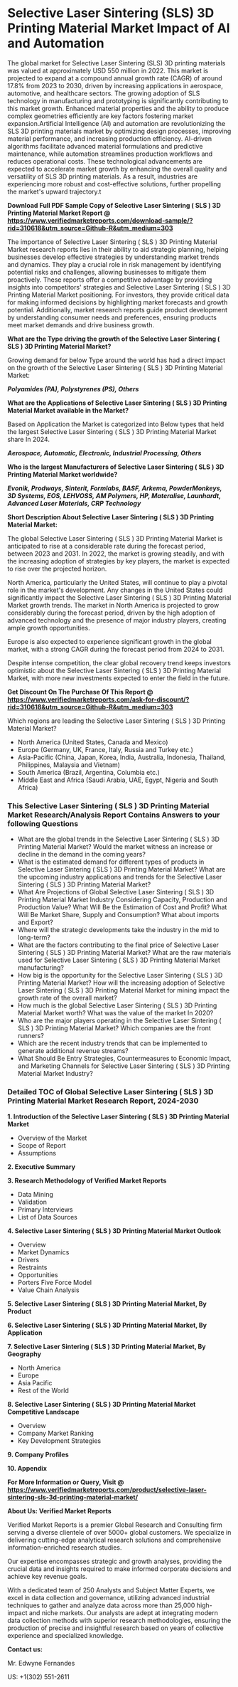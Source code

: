 <meta name="title" content="Global Selective Laser Sintering (SLS) 3D Printing Material Market Impact of AI and Automation"><meta name="description" content="The global market for Selective Laser Sintering (SLS) 3D printing materials was valued at approximately USD 550 million in 2022. This market is projected to expand at a c"><meta name="title" content="Selective Laser Sintering (SLS) 3D Printing Material Market Size, Share, Scope, Trends, Growth, Opportunities, Analysis, Forecast"><h1>Selective Laser Sintering (SLS) 3D Printing Material Market Impact of AI and Automation</h1>The global market for Selective Laser Sintering (SLS) 3D printing materials was valued at approximately USD 550 million in 2022. This market is projected to expand at a compound annual growth rate (CAGR) of around 17.8% from 2023 to 2030, driven by increasing applications in aerospace, automotive, and healthcare sectors. The growing adoption of SLS technology in manufacturing and prototyping is significantly contributing to this market growth. Enhanced material properties and the ability to produce complex geometries efficiently are key factors fostering market expansion.Artificial Intelligence (AI) and automation are revolutionizing the SLS 3D printing materials market by optimizing design processes, improving material performance, and increasing production efficiency. AI-driven algorithms facilitate advanced material formulations and predictive maintenance, while automation streamlines production workflows and reduces operational costs. These technological advancements are expected to accelerate market growth by enhancing the overall quality and versatility of SLS 3D printing materials. As a result, industries are experiencing more robust and cost-effective solutions, further propelling the market's upward trajectory.t</p><p id="" class=""><strong>Download Full PDF Sample Copy of Selective Laser Sintering ( SLS ) 3D Printing Material Market Report @ <a href="https://www.verifiedmarketreports.com/download-sample/?rid=310618&utm_source=Github-R&utm_medium=303" target="_blank">https://www.verifiedmarketreports.com/download-sample/?rid=310618&utm_source=Github-R&utm_medium=303</a></strong></p><p>The importance of&nbsp;Selective Laser Sintering ( SLS ) 3D Printing Material Market research reports lies in their ability to aid strategic planning, helping businesses develop effective strategies by understanding market trends and dynamics. They play a crucial role in risk management by identifying potential risks and challenges, allowing businesses to mitigate them proactively. These reports offer a competitive advantage by providing insights into competitors' strategies and Selective Laser Sintering ( SLS ) 3D Printing Material Market positioning. For investors, they provide critical data for making informed decisions by highlighting market forecasts and growth potential. Additionally, market research reports guide product development by understanding consumer needs and preferences, ensuring products meet market demands and drive business growth.</p><p><strong>What are the&nbsp;Type driving the growth of the Selective Laser Sintering ( SLS ) 3D Printing Material Market?</strong></p><p id="" class="">Growing demand for below Type around the world has had a direct impact on the growth of the Selective Laser Sintering ( SLS ) 3D Printing Material Market:</p><em><strong>Polyamides (PA), Polystyrenes (PS), Others</strong></em></p><strong>What are the&nbsp;Applications&nbsp;of Selective Laser Sintering ( SLS ) 3D Printing Material Market available in the Market?</strong></p><p id="" class="">Based on Application the Market is categorized into Below types that held the largest Selective Laser Sintering ( SLS ) 3D Printing Material Market share In 2024.</p><em><strong>Aerospace, Automatic, Electronic, Industrial Processing, Others</strong></em></p><strong>Who is the largest Manufacturers of Selective Laser Sintering ( SLS ) 3D Printing Material Market worldwide?</strong></p><p><em><strong>Evonik, Prodways, Sinterit, Formlabs, BASF, Arkema, PowderMonkeys, 3D Systems, EOS, LEHVOSS, AM Polymers, HP, Materalise, Launhardt, Advanced Laser Materials, CRP Technology</strong></em></p><p id="" class=""><strong>Short Description About Selective Laser Sintering ( SLS ) 3D Printing Material Market:</strong></p><p>The global Selective Laser Sintering ( SLS ) 3D Printing Material Market is anticipated to rise at a considerable rate during the forecast period, between 2023 and 2031. In 2022, the market is growing steadily, and with the increasing adoption of strategies by key players, the market is expected to rise over the projected horizon.</p><p>North America, particularly the United States, will continue to play a pivotal role in the market's development. Any changes in the United States could significantly impact the Selective Laser Sintering ( SLS ) 3D Printing Material Market growth trends. The market in North America is projected to grow considerably during the forecast period, driven by the high adoption of advanced technology and the presence of major industry players, creating ample growth opportunities.</p><p>Europe is also expected to experience significant growth in the global market, with a strong CAGR during the forecast period from 2024 to 2031.</p><p>Despite intense competition, the clear global recovery trend keeps investors optimistic about the Selective Laser Sintering ( SLS ) 3D Printing Material Market, with more new investments expected to enter the field in the future.</p><p id="" class=""><strong>Get Discount On The Purchase Of This Report @ <a href="https://www.verifiedmarketreports.com/ask-for-discount/?rid=310618&utm_source=Github-R&utm_medium=303" target="_blank">https://www.verifiedmarketreports.com/ask-for-discount/?rid=310618&utm_source=Github-R&utm_medium=303</a></strong></p>Which regions are leading the Selective Laser Sintering ( SLS ) 3D Printing Material Market?</p><ul><li>North America (United States, Canada and Mexico)</li><li>Europe (Germany, UK, France, Italy, Russia and Turkey etc.)</li><li>Asia-Pacific (China, Japan, Korea, India, Australia, Indonesia, Thailand, Philippines, Malaysia and Vietnam)</li><li>South America (Brazil, Argentina, Columbia etc.)</li><li>Middle East and Africa (Saudi Arabia, UAE, Egypt, Nigeria and South Africa)</li></ul><h3 id="" class="">This Selective Laser Sintering ( SLS ) 3D Printing Material Market Research/Analysis Report Contains Answers to your following Questions</h3><ul><li>What are the global trends in the Selective Laser Sintering ( SLS ) 3D Printing Material Market? Would the market witness an increase or decline in the demand in the coming years?</li><li>What is the estimated demand for different types of products in Selective Laser Sintering ( SLS ) 3D Printing Material Market? What are the upcoming industry applications and trends for the Selective Laser Sintering ( SLS ) 3D Printing Material Market?</li><li>What Are Projections of Global Selective Laser Sintering ( SLS ) 3D Printing Material Market Industry Considering Capacity, Production and Production Value? What Will Be the Estimation of Cost and Profit? What Will Be Market Share, Supply and Consumption? What about imports and Export?</li><li>Where will the strategic developments take the industry in the mid to long-term?</li><li>What are the factors contributing to the final price of Selective Laser Sintering ( SLS ) 3D Printing Material Market? What are the raw materials used for Selective Laser Sintering ( SLS ) 3D Printing Material Market manufacturing?</li><li>How big is the opportunity for the Selective Laser Sintering ( SLS ) 3D Printing Material Market? How will the increasing adoption of Selective Laser Sintering ( SLS ) 3D Printing Material Market for mining impact the growth rate of the overall market?</li><li>How much is the global Selective Laser Sintering ( SLS ) 3D Printing Material Market worth? What was the value of the market In 2020?</li><li>Who are the major players operating in the Selective Laser Sintering ( SLS ) 3D Printing Material Market? Which companies are the front runners?</li><li>Which are the recent industry trends that can be implemented to generate additional revenue streams?</li><li>What Should Be Entry Strategies, Countermeasures to Economic Impact, and Marketing Channels for Selective Laser Sintering ( SLS ) 3D Printing Material Market Industry?</li></ul><h3 id="" class="">Detailed TOC of Global Selective Laser Sintering ( SLS ) 3D Printing Material Market Research Report, 2024-2030</h3><p id="" class=""><strong>1. Introduction of the Selective Laser Sintering ( SLS ) 3D Printing Material Market</strong></p><ul><li>Overview of the Market</li><li>Scope of Report</li><li>Assumptions</li></ul><p id="" class=""><strong>2. Executive Summary</strong></p><p id="" class=""><strong>3. Research Methodology of Verified Market Reports</strong></p><ul><li>Data Mining</li><li>Validation</li><li>Primary Interviews</li><li>List of Data Sources</li></ul><p id="" class=""><strong>4. Selective Laser Sintering ( SLS ) 3D Printing Material Market Outlook</strong></p><ul><li>Overview</li><li>Market Dynamics</li><li>Drivers</li><li>Restraints</li><li>Opportunities</li><li>Porters Five Force Model</li><li>Value Chain Analysis</li></ul><p id="" class=""><strong>5. Selective Laser Sintering ( SLS ) 3D Printing Material Market, By Product</strong></p><p id="" class=""><strong>6. Selective Laser Sintering ( SLS ) 3D Printing Material Market, By Application</strong></p><p id="" class=""><strong>7. Selective Laser Sintering ( SLS ) 3D Printing Material Market, By Geography</strong></p><ul><li>North America</li><li>Europe</li><li>Asia Pacific</li><li>Rest of the World</li></ul><p id="" class=""><strong>8. Selective Laser Sintering ( SLS ) 3D Printing Material Market Competitive Landscape</strong></p><ul><li>Overview</li><li>Company Market Ranking</li><li>Key Development Strategies</li></ul><p id="" class=""><strong>9. Company Profiles</strong></p><p id="" class=""><strong>10. Appendix</strong></p><p id="" class=""><strong>For More Information or Query, Visit @ <a href="https://www.verifiedmarketreports.com/product/selective-laser-sintering-sls-3d-printing-material-market/" target="_blank">https://www.verifiedmarketreports.com/product/selective-laser-sintering-sls-3d-printing-material-market/</a></strong></p><p id="" class=""><strong>About Us: Verified Market Reports</strong></p><p id="" class="">Verified Market Reports is a premier Global Research and Consulting firm serving a diverse clientele of over 5000+ global customers. We specialize in delivering cutting-edge analytical research solutions and comprehensive information-enriched research studies.</p><p id="" class="">Our expertise encompasses strategic and growth analyses, providing the crucial data and insights required to make informed corporate decisions and achieve key revenue goals.</p><p id="" class="">With a dedicated team of 250 Analysts and Subject Matter Experts, we excel in data collection and governance, utilizing advanced industrial techniques to gather and analyze data across more than 25,000 high-impact and niche markets. Our analysts are adept at integrating modern data collection methods with superior research methodologies, ensuring the production of precise and insightful research based on years of collective experience and specialized knowledge.</p><p id="" class=""><strong>Contact us:</strong></p><p id="" class="">Mr. Edwyne Fernandes</p><p id="" class="">US: +1(302) 551-2611</p>
